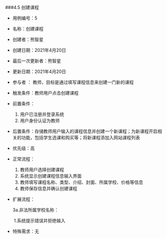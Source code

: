 ###4.5 创建课程

- 用例编号：5      

- 名称：创建课程                                         

- 创建者：熊智星

- 创建日期：2021年4月20日

- 最后一次更新者：熊智星

- 更新日期：2021年4月20日

- 参与者 ： 教师，目标是通过填写课程信息来创建一门新的课程

- 触发条件：教师用户点击创建课程

- 前置条件：

  1. 用户已注册并登录系统
  2. 用户身份认证为教师

- 后置条件：存储教师用户输入的课程信息并创建一个新课程；为新课程开启相关的功能，包括学生选课和购买等；将新课程添加入网站课程列表

- 优先级：高

- 正常流程：

  1. 教师用户选择创建课程
  2. 系统显示创建课程信息输入界面
  3. 教师填写课程名称、类型、介绍、封面、所属学校、价格等信息
  4. 教师保存信息并确认创建课程

- 扩展流程：

  3a.非法所属学校名称：

  ​		1.系统提示错误并拒绝输入

- 特殊需求：无